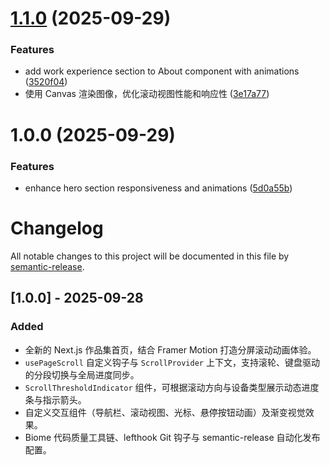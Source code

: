 # [1.1.0](https://github.com/loopwic/portfolio/compare/v1.0.0...v1.1.0) (2025-09-29)


### Features

* add work experience section to About component with animations ([3520f04](https://github.com/loopwic/portfolio/commit/3520f043d41f42a15f66ae3af3a4591a60670688))
* 使用 Canvas 渲染图像，优化滚动视图性能和响应性 ([3e17a77](https://github.com/loopwic/portfolio/commit/3e17a77c7f86d700a1241233e911a951902dc9e5))

# 1.0.0 (2025-09-29)


### Features

* enhance hero section responsiveness and animations ([5d0a55b](https://github.com/loopwic/portfolio/commit/5d0a55bbb8f0b5110042cdc88f79aff490a102a4))

# Changelog

All notable changes to this project will be documented in this file by [semantic-release](https://github.com/semantic-release/semantic-release).

## [1.0.0] - 2025-09-28

### Added

- 全新的 Next.js 作品集首页，结合 Framer Motion 打造分屏滚动动画体验。
- `usePageScroll` 自定义钩子与 `ScrollProvider` 上下文，支持滚轮、键盘驱动的分段切换与全局进度同步。
- `ScrollThresholdIndicator` 组件，可根据滚动方向与设备类型展示动态进度条与指示箭头。
- 自定义交互组件（导航栏、滚动视图、光标、悬停按钮动画）及渐变视觉效果。
- Biome 代码质量工具链、lefthook Git 钩子与 semantic-release 自动化发布配置。
